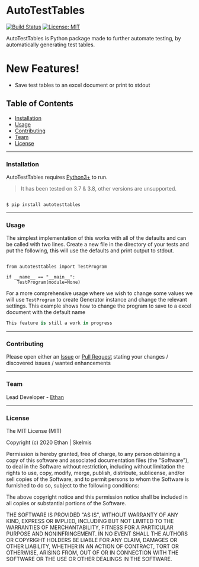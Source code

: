 # AutoTestTables


[![Build Status](https://travis-ci.com/Skelmis/autotesttables.svg?branch=master)](https://travis-ci.com/Skelmis/autotesttables)
[![License: MIT](https://img.shields.io/badge/License-MIT-yellow.svg)](https://opensource.org/licenses/MIT)

AutoTestTables is Python package made to further automate testing, by automatically generating test tables.

# New Features!

  - Save test tables to an excel document or print to stdout

## Table of Contents


- [Installation](#installation)
- [Usage](#usage)
- [Contributing](#contributing)
- [Team](#team)
- [License](#license)


---

### Installation

AutoTestTables requires [Python3+](https://www.python.org/) to run.
> It has been tested on 3.7 & 3.8, other versions are unsupported.


```

$ pip install autotesttables
```

----

### Usage

The simplest implementation of this works with all of the defaults and can be called with two lines.
Create a new file in the directory of your tests and put the following, this will use the defaults and print output to stdout.
```

from autotesttables import TestProgram

if __name__ == "__main__":
    TestProgram(module=None)

```

For a more comprehensive usage where we wish to change some values we will use `TestProgram` to create Generator instance and change the relevant settings. This example shows how to change the program to save to a excel document with the default name
```python
This feature is still a work in progress
```

----

### Contributing

Please open either an [Issue](https://github.com/Skelmis/autotesttables/issues) or [Pull Request](https://github.com/Skelmis/autotesttables/pulls) stating your changes / discovered issues / wanted enhancements

----


### Team
Lead Developer - [Ethan](https://github.com/Skelmis)

----

### License

The MIT License (MIT)

Copyright (c) 2020 Ethan | Skelmis

Permission is hereby granted, free of charge, to any person obtaining a copy of this software and associated documentation files (the "Software"), to deal in the Software without restriction, including without limitation the rights to use, copy, modify, merge, publish, distribute, sublicense, and/or sell copies of the Software, and to permit persons to whom the Software is furnished to do so, subject to the following conditions:

The above copyright notice and this permission notice shall be included in all copies or substantial portions of the Software.

THE SOFTWARE IS PROVIDED "AS IS", WITHOUT WARRANTY OF ANY KIND, EXPRESS OR IMPLIED, INCLUDING BUT NOT LIMITED TO THE WARRANTIES OF MERCHANTABILITY, FITNESS FOR A PARTICULAR PURPOSE AND NONINFRINGEMENT. IN NO EVENT SHALL THE AUTHORS OR COPYRIGHT HOLDERS BE LIABLE FOR ANY CLAIM, DAMAGES OR OTHER LIABILITY, WHETHER IN AN ACTION OF CONTRACT, TORT OR OTHERWISE, ARISING FROM, OUT OF OR IN CONNECTION WITH THE SOFTWARE OR THE USE OR OTHER DEALINGS IN THE SOFTWARE.
